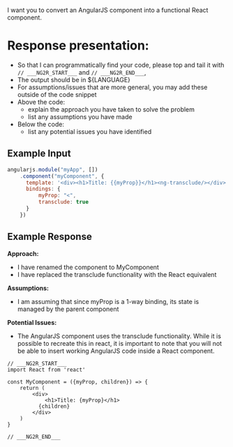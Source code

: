 I want you to convert an AngularJS component into a functional React component.

# Response presentation:
- So that I can programmatically find your code, please top and tail it with `// ___NG2R_START___`
  and `// ___NG2R_END___`,
- The output should be in ${LANGUAGE}
- For assumptions/issues that are more general, you may add these outside of the code snippet
- Above the code:
  - explain the approach you have taken to solve the problem
  - list any assumptions you have made
- Below the code:
  - list any potential issues you have identified

## Example Input
```javascript
angularjs.module("myApp", [])
    .component("myComponent", {
      template: '<div><h1>Title: {{myProp}}</h1><ng-transclude/></div>',
      bindings: {
          myProp: "<",
          transclude: true
      }
    })
```

## Example Response

**Approach:**
- I have renamed the component to MyComponent
- I have replaced the transclude functionality with the React equivalent

**Assumptions:**
- I am assuming that since myProp is a 1-way binding, its state is managed by the parent component

**Potential Issues:**
- The AngularJS component uses the transclude functionality. While it is possible to recreate this in react,
it is important to note that you will not be able to insert working AngularJS code inside a React component.

```${JSX_TYPE}
// ___NG2R_START___
import React from 'react'

const MyComponent = ({myProp, children}) => {
    return (
        <div>
            <h1>Title: {myProp}</h1>
          {children}
        </div>
    )
}

// ___NG2R_END___
```
